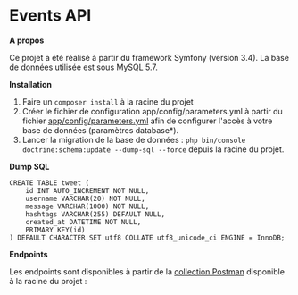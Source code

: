 Events API
===

**A propos**

Ce projet a été réalisé à partir du framework Symfony (version 3.4).
La base de données utilisée est sous MySQL 5.7.

**Installation**

1) Faire un ```composer install``` à la racine du projet
2) Créer le fichier de configuration app/config/parameters.yml à partir du fichier [app/config/parameters.yml](app/config/parameters.yml.dist) afin de configurer l'accès à votre base de données (paramètres database*).
3) Lancer la migration de la base de données : ``php bin/console doctrine:schema:update --dump-sql --force`` depuis la racine du projet.

**Dump SQL**

```
CREATE TABLE tweet (
    id INT AUTO_INCREMENT NOT NULL, 
    username VARCHAR(20) NOT NULL, 
    message VARCHAR(1000) NOT NULL, 
    hashtags VARCHAR(255) DEFAULT NULL, 
    created_at DATETIME NOT NULL, 
    PRIMARY KEY(id)
) DEFAULT CHARACTER SET utf8 COLLATE utf8_unicode_ci ENGINE = InnoDB;
```

**Endpoints**

Les endpoints sont disponibles à partir de la [collection Postman](endpoints.postman_collection.json) disponible à la racine du projet : 

